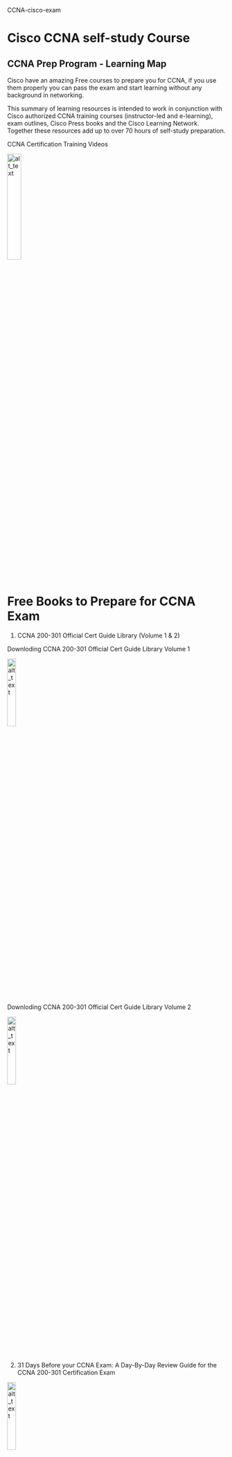 
CCNA-cisco-exam


# Cisco CCNA self-study Course

## CCNA Prep Program - Learning Map
Cisco have an amazing Free courses to prepare you for CCNA, if you use them properly you can pass the exam and start learning without any background in networking.

This summary of learning resources is intended to work in conjunction with Cisco authorized CCNA training courses (instructor-led and e-learning), exam outlines, Cisco Press books and the Cisco Learning Network. Together these resources add up to over 70 hours of self-study preparation.

CCNA Certification Training Videos

[<img alt="alt_text" width="25%" src="https://user-images.githubusercontent.com/72484101/197089560-70bc0bdf-2c42-49dc-be2c-87b7328dcb39.png" />](https://learningnetwork.cisco.com/s/learning-plan-detail-standard?ltui__urlRecordId=a1c3i0000007mhzAAA&ltui__urlRedirect=learning-plan-detail-standard/)


# Free Books to Prepare for CCNA Exam

1. CCNA 200-301 Official Cert Guide Library (Volume 1 & 2)

Downloding CCNA 200-301 Official Cert Guide Library Volume 1

[<img alt="alt_text" width="20%" src="https://user-images.githubusercontent.com/72484101/197371103-0a7846fb-572a-48ff-958b-a43394f38dc2.png"/>](https://github.com/Meshaal-Mouawad/CCNA-cisco-exam/files/9845670/CCNA_200_301_Official_Cert_Guide_Volume.pdf)

Downloding CCNA 200-301 Official Cert Guide Library Volume 2

[<img alt="alt_text" width="20%" src="https://user-images.githubusercontent.com/72484101/197371103-0a7846fb-572a-48ff-958b-a43394f38dc2.png"/>](https://github.com/Meshaal-Mouawad/CCNA-cisco-exam/files/9845676/ccna-200-301-vol.-2.pdf)

2. 31 Days Before your CCNA Exam: A Day-By-Day Review Guide for the CCNA 200-301 Certification Exam

[<img alt="alt_text" width="20%" src="https://user-images.githubusercontent.com/72484101/197371865-263709eb-bf10-49ca-b5cc-a17d07fa5ef8.png"/>](https://github.com/Meshaal-Mouawad/CCNA-cisco-exam/files/9845703/CiscoPress-31-Days-Before-your-CCNA-200-301-Exam.pdf)

3. CCNA Routing and Switching Portable Command Guide 4th edition

[<img alt="alt_text" width="20%" src="https://user-images.githubusercontent.com/72484101/197371591-3904b627-cc57-4dfd-9212-b2b411a537c0.png"/>](https://github.com/Meshaal-Mouawad/CCNA-cisco-exam/files/9845687/CCNA_Routing_and_Switching_Portable_Command_Guide_Technet24.pdf)


# References
